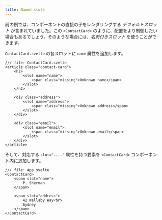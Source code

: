 ```yaml
---
title: Named slots
---
```


前の例では、コンポーネントの直接の子をレンダリングする *デフォルトスロット* が含まれていました。この `<ContactCard>` のように、配置をより制御したい場合もあるでしょう。そのような場合には、*名前付きスロット* を使うことができます。

`ContactCard.svelte` の各スロットに `name` 属性を追加します。

```svelte
/// file: ContactCard.svelte
<article class="contact-card">
	<h2>
		<slot name="name">
			<span class="missing">Unknown name</span>
		</slot>
	</h2>

	<div class="address">
		<slot name="address">
			<span class="missing">Unknown address</span>
		</slot>
	</div>

	<div class="email">
		<slot name="email">
			<span class="missing">Unknown email</span>
		</slot>
	</div>
</article>
```

そして、対応する `slot="...."` 属性を持つ要素を `<ContactCard>` コンポーネント内に追加します。

```svelte
/// file: App.svelte
<ContactCard>
	<span slot="name">
		P. Sherman
	</span>

	<span slot="address">
		42 Wallaby Way<br>
		Sydney
	</span>
</ContactCard>
```
